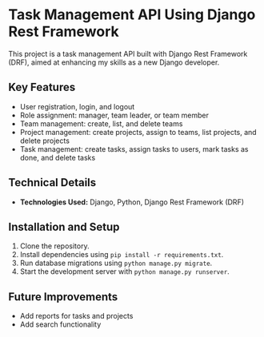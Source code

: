 # Task Management API Using Django Rest Framework

This project is a task management API built with Django Rest Framework (DRF), aimed at enhancing my skills as a new Django developer.

## Key Features

- User registration, login, and logout
- Role assignment: manager, team leader, or team member
- Team management: create, list, and delete teams
- Project management: create projects, assign to teams, list projects, and delete projects
- Task management: create tasks, assign tasks to users, mark tasks as done, and delete tasks

## Technical Details

- **Technologies Used:** Django, Python, Django Rest Framework (DRF)

## Installation and Setup

  1. Clone the repository.
  2. Install dependencies using `pip install -r requirements.txt`.
  3. Run database migrations using `python manage.py migrate`.
  4. Start the development server with `python manage.py runserver`.

## Future Improvements

- Add reports for tasks and projects
- Add search functionality
